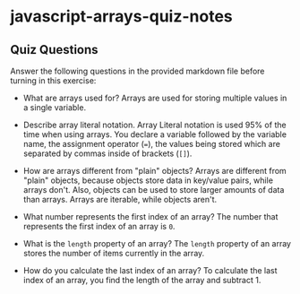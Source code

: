 # javascript-arrays-quiz-notes

## Quiz Questions

Answer the following questions in the provided markdown file before turning in this exercise:

- What are arrays used for?
  Arrays are used for storing multiple values in a single variable.

- Describe array literal notation.
  Array Literal notation is used 95% of the time when using arrays. You declare a variable followed by the variable name, the assignment operator (`=`), the values being stored which are separated by commas inside of brackets (`[]`).

- How are arrays different from "plain" objects?
  Arrays are different from "plain" objects, because objects store data in key/value pairs, while arrays don't. Also, objects can be used to store larger amounts of data than arrays. Arrays are iterable, while objects aren't.

- What number represents the first index of an array?
  The number that represents the first index of an array is `0`.

- What is the `length` property of an array?
  The `length` property of an array stores the number of items currently in the array.

- How do you calculate the last index of an array?
  To calculate the last index of an array, you find the length of the array and subtract 1.
